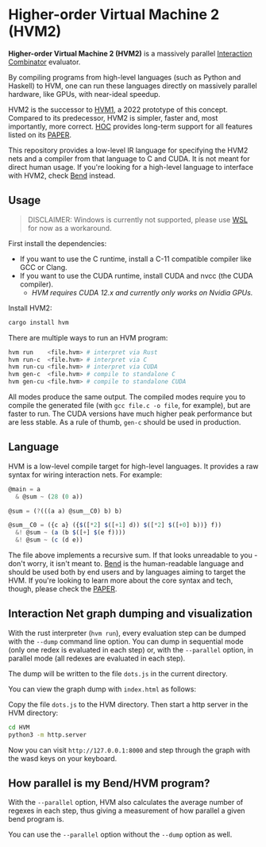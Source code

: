 Higher-order Virtual Machine 2 (HVM2)
=====================================

**Higher-order Virtual Machine 2 (HVM2)** is a massively parallel [Interaction
Combinator](https://www.semanticscholar.org/paper/Interaction-Combinators-Lafont/6cfe09aa6e5da6ce98077b7a048cb1badd78cc76)
evaluator.

By compiling programs from high-level languages (such as Python and Haskell) to
HVM, one can run these languages directly on massively parallel hardware, like
GPUs, with near-ideal speedup.

HVM2 is the successor to [HVM1](https://github.com/HigherOrderCO/HVM1), a 2022
prototype of this concept. Compared to its predecessor, HVM2 is simpler, faster
and, most importantly, more correct. [HOC](https://HigherOrderCO.com/) provides
long-term support for all features listed on its [PAPER](./paper/HVM2.pdf).

This repository provides a low-level IR language for specifying the HVM2 nets
and a compiler from that language to C and CUDA. It is not meant for direct
human usage. If you're looking for a high-level language to interface with HVM2,
check [Bend](https://github.com/HigherOrderCO/Bend) instead.

Usage
-----

> DISCLAIMER: Windows is currently not supported, please use [WSL](https://learn.microsoft.com/en-us/windows/wsl/install) for now as a workaround.

First install the dependencies:
* If you want to use the C runtime, install a C-11 compatible compiler like GCC or Clang.
* If you want to use the CUDA runtime, install CUDA and nvcc (the CUDA compiler).
  - _HVM requires CUDA 12.x and currently only works on Nvidia GPUs._

Install HVM2:

```sh
cargo install hvm
```

There are multiple ways to run an HVM program:

```sh
hvm run    <file.hvm> # interpret via Rust
hvm run-c  <file.hvm> # interpret via C
hvm run-cu <file.hvm> # interpret via CUDA
hvm gen-c  <file.hvm> # compile to standalone C
hvm gen-cu <file.hvm> # compile to standalone CUDA
```

All modes produce the same output. The compiled modes require you to compile the
generated file (with `gcc file.c -o file`, for example), but are faster to run.
The CUDA versions have much higher peak performance but are less stable. As a
rule of thumb, `gen-c` should be used in production.

Language
--------

HVM is a low-level compile target for high-level languages. It provides a raw
syntax for wiring interaction nets. For example:

```javascript
@main = a
  & @sum ~ (28 (0 a))

@sum = (?(((a a) @sum__C0) b) b)

@sum__C0 = ({c a} ({$([*2] $([+1] d)) $([*2] $([+0] b))} f))
  &! @sum ~ (a (b $([+] $(e f))))
  &! @sum ~ (c (d e))
```

The file above implements a recursive sum. If that looks unreadable to you -
don't worry, it isn't meant to. [Bend](https://github.com/HigherOrderCO/Bend) is
the human-readable language and should be used both by end users and by languages
aiming to target the HVM. If you're looking to learn more about the core
syntax and tech, though, please check the [PAPER](./paper/HVM2.pdf).

Interaction Net graph dumping and visualization
-----------------------------------------------

With the rust interpreter (`hvm run`), every evaluation step can be dumped with
the `--dump` command line option. You can dump in sequential mode (only one
redex is evaluated in each step) or, with the `--parallel` option,
in parallel mode (all redexes are evaluated in each step).

The dump will be written to the file `dots.js` in the current directory.

You can view the graph dump with `index.html` as follows:

Copy the file `dots.js` to the HVM directory. Then start a http server in the
HVM directory:

```sh
cd HVM
python3 -m http.server
```

Now you can visit `http://127.0.0.1:8000` and step through the graph with
the wasd keys on your keyboard.

How parallel is my Bend/HVM program?
------------------------------------

With the `--parallel` option, HVM also calculates the average number of regexes
in each step, thus giving a measurement of how parallel a given bend program is.

You can use the `--parallel` option without the `--dump` option as well.